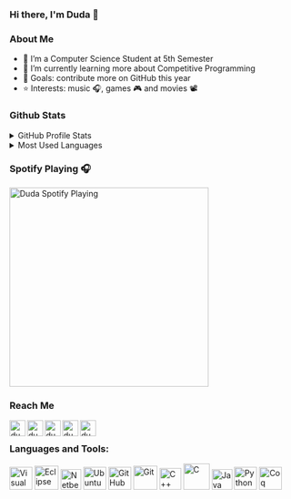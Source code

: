 ### Hi there, I'm Duda 👋


### About Me

- 🔭 I’m a Computer Science Student at 5th Semester
- 🌱 I’m currently learning more about Competitive Programming
- 🥅 Goals: contribute more on GitHub this year
- ⭐ Interests: music 🎧, games 🎮 and movies 📽️


### Github Stats
<details>
<summary>GitHub Profile Stats</summary>
<img align="center" alt="GitHub Stats" src="https://github-readme-stats.vercel.app/api?username=dudaholandah&show_icons=true"  />
</details>

<details>
<summary>Most Used Languages</summary>
<img align="center" alt="Most Used Languages" src="https://github-readme-stats.vercel.app/api/top-langs/?username=dudaholandah&layout=compact"/>
</details>  


### Spotify Playing 🎧

[<img src="https://now-playing-codestackr.vercel.app/api/spotify-playing" alt="Duda Spotify Playing" width="350" />](https://open.spotify.com/user/kbunrghgtja0rwcs60d5b7lka)


### Reach Me

[<img align="left" alt="dudaholandah | LinkedIn" width="28px" src="https://cdn.jsdelivr.net/npm/simple-icons@v3/icons/linkedin.svg" />][linkedin]
[<img align="left" alt="dudaholandah | Gmail" width="28px" src="https://cdn.jsdelivr.net/npm/simple-icons@3.13.0/icons/gmail.svg" />][gmail]
[<img align="left" alt="dudaholandah | Twitter" width="28px" src="https://cdn.jsdelivr.net/npm/simple-icons@v3/icons/twitter.svg" />][twitter]
[<img align="left" alt="dudaholandah | Instagram" width="28px" src="https://cdn.jsdelivr.net/npm/simple-icons@v3/icons/instagram.svg" />][instagram]
[<img align="left" alt="dudaholandah | Steam" width="28px" src="https://cdn.jsdelivr.net/npm/simple-icons@3.13.0/icons/steam.svg" />][steam]

<br/>

### Languages and Tools:


[<img src="https://upload.wikimedia.org/wikipedia/commons/9/9a/Visual_Studio_Code_1.35_icon.svg" width="40px" alt="Visual Studio Code" />][vscode]
[<img src="https://seeklogo.com/images/E/eclipse-logo-85FE4BEA34-seeklogo.com.png" width="42px" alt="Eclipse"/>][eclipse]
[<img src="https://upload.wikimedia.org/wikipedia/commons/9/98/Apache_NetBeans_Logo.svg" width="36px" alt="Netbeans" />][netbeans]
[<img src="https://cdn3.iconfinder.com/data/icons/popular-services-brands-vol-2/512/ubuntu-512.png" width="40px" alt="Ubuntu" />][ubuntu]
[<img src="https://upload.wikimedia.org/wikipedia/commons/9/91/Octicons-mark-github.svg" width="40px" alt="GitHub" />][github]
[<img src="https://upload.wikimedia.org/wikipedia/commons/3/3f/Git_icon.svg" width="42px" alt="Git" />][git]
[<img src="https://upload.wikimedia.org/wikipedia/commons/1/18/ISO_C%2B%2B_Logo.svg" width="38px" alt="C++" />][cpp]
[<img src="https://upload.wikimedia.org/wikipedia/commons/archive/3/35/20190417225046%21The_C_Programming_Language_logo.svg" width="46px" alt="C" />][c-lang]
[<img src="https://cdn.worldvectorlogo.com/logos/java-14.svg" width="36px" alt="Java" />][java]
[<img src="https://upload.wikimedia.org/wikipedia/commons/c/c3/Python-logo-notext.svg" width="40px" alt="Python" />][python]
[<img src="https://reposcope.com/media/unknown/none/unknown/coq.png" width="40px" alt="Coq" />][coq]


    

<!-- links-->

[linkedin]: https://www.linkedin.com/in/maria-eduarda-machado-de-holanda-4496a6202/
[gmail]: mailto:duda.mholanda@gmail.com
[twitter]: https://twitter.com/dudaholandah
[instagram]: https://www.instagram.com/dudaholandah/
[steam]: https://steamcommunity.com/id/dudaholandah/
[vscode]: https://code.visualstudio.com/docs
[github]: https://docs.github.com/pt/github
[cpp]: https://www.w3schools.com/cpp/default.asp
[c-lang]: https://en.cppreference.com/w/c/language
[ubuntu]: https://help.ubuntu.com/
[java]: https://www.w3schools.com/java/default.asp
[python]: https://www.w3schools.com/python/default.asp
[eclipse]: https://www.eclipse.org/getting_started/
[netbeans]: http://netbeans.apache.org/kb/
[coq]: https://coq.inria.fr/
[git]: https://git-scm.com/docs